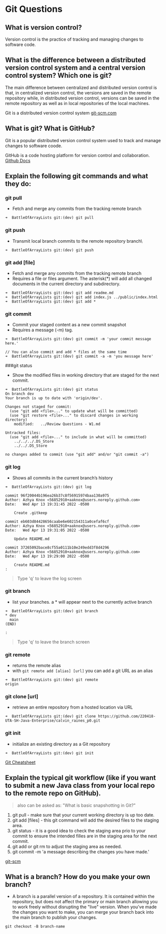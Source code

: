 # Git Questions
## What is version control?
Version control is the practice of tracking and managing changes to software code.

## What is the difference between a distributed version control system and a central version control system? Which one is git?
The main difference between centralized and distributed version control is that, in centralized version control, the versions are saved in the remote repository while, in distributed version control, versions can be saved in the remote repository as well as in local repositories of the local machines.

Git is a distributed version control system [git-scm.com](https://git-scm.com)

## What is git? What is GitHub?
Git is a popular distributed version control system used to track and manage changes to software coode.

GitHub is a code hosting platform for version control and collaboration. [Github Docs](https://docs.github.com/en/get-started/quickstart/hello-world)

## Explain the following git commands and what they do:
### git pull
	
* Fetch and merge any commits from the tracking remote branch

```
➜  BattleOfArrayLists git:(dev) git pull
```

### git push

* Transmit local branch commits to the remote repository branch\

```
➜  BattleOfArrayLists git:(dev) git push
```

### git add [file]

* Fetch and merge any commits from the tracking remote branch
* Requires a file or files argument. The asterisk(*) will add all changed documents in the current directory and subdirectory.

```
➜  BattleOfArrayLists git:(dev) git add readme.md
➜  BattleOfArrayLists git:(dev) git add index.js ../public/index.html
➜  BattleOfArrayLists git:(dev) git add *
```


### git commit

* Commit your staged content as a new commit snapshot
* Requires a message (-m) tag.

```
➜  BattleOfArrayLists git:(dev) git commit -m 'your commit message here.'

// You can also commit and add * files at the same time
➜  BattleOfArrayLists git:(dev) git commit -a -m 'you message here'
```

###git status

* Show the modified files in working directory that are staged for the next commit.

```
➜  BattleOfArrayLists git:(dev) git status
On branch dev
Your branch is up to date with 'origin/dev'.

Changes not staged for commit:
  (use "git add <file>..." to update what will be committed)
  (use "git restore <file>..." to discard changes in working directory)
	modified:   ../Review Questions - W1.md

Untracked files:
  (use "git add <file>..." to include in what will be committed)
	../../../.DS_Store
	../../.DS_Store

no changes added to commit (use "git add" and/or "git commit -a")
```

### git log

* Shows all commits in the current branch’s history

```
➜  BattleOfArrayLists git:(dev) git log

commit 96f20044b196ea26b37c8f56915974baa130a975
Author: Azhya Knox <56852910+aaknox@users.noreply.github.com>
Date:   Wed Apr 13 19:31:45 2022 -0500

    Create .gitkeep

commit eb603d84428656caabe6e602154311a0cefaf6cf
Author: Azhya Knox <56852910+aaknox@users.noreply.github.com>
Date:   Wed Apr 13 19:31:05 2022 -0500

    Update README.md

commit 37265092bace8cf55a0111b10e249edd3f8d4296
Author: Azhya Knox <56852910+aaknox@users.noreply.github.com>
Date:   Wed Apr 13 19:29:00 2022 -0500

    Create README.md
:
```
> Type 'q' to leave the log screen

### git branch

* list your branches. a * will appear next to the currently active branch

```
➜  BattleOfArrayLists git:(dev) git branch
* dev
  main
(END)

:
```
> Type 'q' to leave the branch screen

### git remote

* returns the remote alias
* with `git remote add [alias] [url]`you can add a git URL as an alias 

```
➜  BattleOfArrayLists git:(dev) git remote
origin
```

### git clone [url]

* retrieve an entire repository from a hosted location via URL

```
➜  BattleOfArrayLists git:(dev) git clone https://github.com/220418-UTA-SH-Java-Enterprise/calvin_raines_p0.git
```

### git init

* initialize an existing directory as a Git repository

```
➜  BattleOfArrayLists git:(dev) git init
```

[Git Cheatsheet](https://education.github.com/git-cheat-sheet-education.pdf)
## Explain the typical git workflow (like if you want to submit a new Java class from your local repo to the remote repo on GitHub).

> also can be asked as: "What is basic snapshotting in Git?"

1. git pull - make sure that your current working directory is up too date.
2. git add [files] - this git command will add the desired files to the staging area.
3. git status - it is a good idea to check the staging area prio to your commit to ensure the intended filles are in the staging area for the next commit.
4. git add or git rm to adjust the staging area as needed.
5. git commit -m 'a message describing the changes you have made.' 

[git-scm](https://git-scm.com/book/en/v2/Appendix-C%3A-Git-Commands-Basic-Snapshotting)

## What is a branch? How do you make your own branch?

* A branch is a parallel version of a repository. It is contained within the repository, but does not affect the primary or main branch allowing you to work freely without disrupting the "live" version. When you've made the changes you want to make, you can merge your branch back into the main branch to publish your changes.

```
git checkout -B branch-name
```
